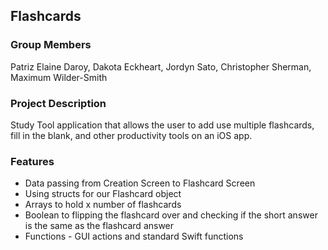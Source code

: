 ## Flashcards

### Group Members
Patriz Elaine Daroy, Dakota Eckheart, Jordyn Sato, Christopher Sherman, Maximum Wilder-Smith

### Project Description
Study Tool application that allows the user to add use multiple flashcards, fill in the blank, and other productivity tools on an iOS app.

### Features
- Data passing from Creation Screen to Flashcard Screen
- Using structs for our Flashcard object
- Arrays to hold x number of flashcards
- Boolean to flipping the flashcard over and checking if the short answer is the same as the flashcard answer
- Functions - GUI actions and standard Swift functions

